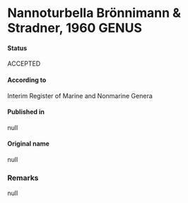 Nannoturbella Brönnimann & Stradner, 1960 GENUS
=======

#### Status
ACCEPTED

#### According to
Interim Register of Marine and Nonmarine Genera

#### Published in
null

#### Original name
null

### Remarks
null